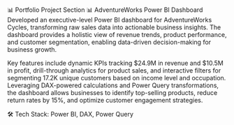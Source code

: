 📊 Portfolio Project Section
📊 AdventureWorks Power BI Dashboard
Developed an executive-level Power BI dashboard for AdventureWorks Cycles, transforming raw sales data into actionable business insights. The dashboard provides a holistic view of revenue trends, product performance, and customer segmentation, enabling data-driven decision-making for business growth.

Key features include dynamic KPIs tracking $24.9M in revenue and $10.5M in profit, drill-through analytics for product sales, and interactive filters for segmenting 17.2K unique customers based on income level and occupation. Leveraging DAX-powered calculations and Power Query transformations, the dashboard allows businesses to identify top-selling products, reduce return rates by 15%, and optimize customer engagement strategies.

🛠 Tech Stack: Power BI, DAX, Power Query
